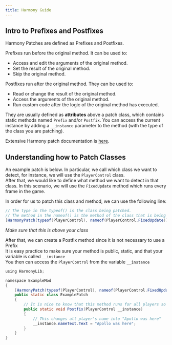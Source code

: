 ```yaml
---
title: Harmony Guide
---
```


## Intro to Prefixes and Postfixes

Harmony Patches are defined as Prefixes and Postfixes. 

Prefixes run before the original method. It can be used to:
- Access and edit the arguments of the original method.
- Set the result of the original method.
- Skip the original method.

Postfixes run after the original method. They can be used to:
- Read or change the result of the original method.
- Access the arguments of the original method.
- Run custom code after the logic of the original method has executed.

They are usually defined as **attributes** above a patch class, 
which contains static methods named `Prefix` and/or `Postfix`. You can
access the current instance by adding a `__instance` parameter to the method (with the type
of the class you are patching).

Extensive Harmony patch documentation is [here](https://harmony.pardeike.net/articles/patching.html).

## Understanding how to Patch Classes

An example patch is below. 
In particular, we call which class we want to detect, for instance, we will use the `PlayerControl` class.  
After that, we would like to define what method we want to detect in that class. In this scenario, we will 
use the `FixedUpdate` method which runs every frame in the game.

In order for us to patch this class and method, we can use the following line:
```java
// The type in the typeof() is the class being patched.
// The method in the nameof() is the method of the class that is being patched
[HarmonyPatch(typeof(PlayerControl), nameof(PlayerControl.FixedUpdate))]
```
*Make sure that this is above your class*

After that, we can create a Postfix method since it is not necessary to use a Prefix  
It is easy practice to make sure your method is public, static, and that your variable is called `__instance`  
You then can access the `PlayerControl` from the variable `__instance`

```java
using HarmonyLib;

namespace ExampleMod
{
    [HarmonyPatch(typeof(PlayerControl), nameof(PlayerControl.FixedUpdate))]
    public static class ExamplePatch
    {
        // It is nice to know that this method runs for all players so all player's names are changed to "Apollo was here"
        public static void Postfix(PlayerControl __instance)
        {
            // This changes all player's name into "Apollo was here" 
            __instance.nameText.Text = "Apollo was here";
        }
    }
}
```
